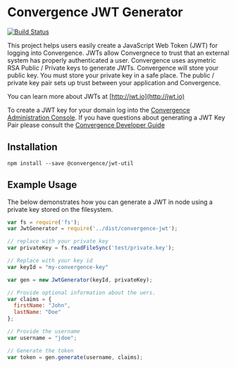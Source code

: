 # Convergence JWT Generator
[![Build Status](https://travis-ci.org/convergencelabs/convergence-jwt-util.svg?branch=master)](https://travis-ci.org/convergencelabs/convergence-jwt-util)

This project helps users easily create a JavaScript Web Token (JWT) for logging into Convergence.  JWTs allow Convergnece to trust that an external system has properly authenticated a user.  Convergence uses asymetric RSA Public / Private keys to generate JWTs. Convergence will store your public key.  You must store your private key in a safe place.  The public / private key pair sets up trust between your application and Convergence.

You can learn more about JWTs at [http://jwt.io](http://jwt.io)

To create a JWT key for your domain log into the [Convergence Administration Console](https://convergence.io). If you have questions about generating a JWT Key Pair please consult the [Convergence Developer Guide](https://docs.convergence.io/guide/)

## Installation
`npm install --save @convergence/jwt-util`

## Example Usage
The below demonstrates how you can generate a JWT in node using a private key stored on the filesystem.

```js
var fs = require('fs');
var JwtGenerator = require('../dist/convergence-jwt');

// replace with your private key
var privateKey = fs.readFileSync('test/private.key');

// Replace with your key id
var keyId = "my-convergence-key"

var gen = new JwtGenerator(keyId, privateKey);

// Provide optional information about the uers.
var claims = {
  firstName: "John",
  lastName: "Doe"
};

// Provide the username
var username = "jdoe";

// Generate the token
var token = gen.generate(username, claims);
```